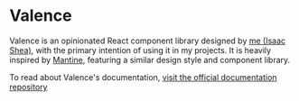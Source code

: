 # Valence
Valence is an opinionated React component library designed by [me (Isaac Shea)](https://isaacshea.com/), with the primary intention of using it in my projects. It is heavily inspired by [Mantine](https://mantine.dev/), featuring a similar design style and component library.

To read about Valence's documentation, [visit the official documentation repository](https://github.com/valence-dev/docs)